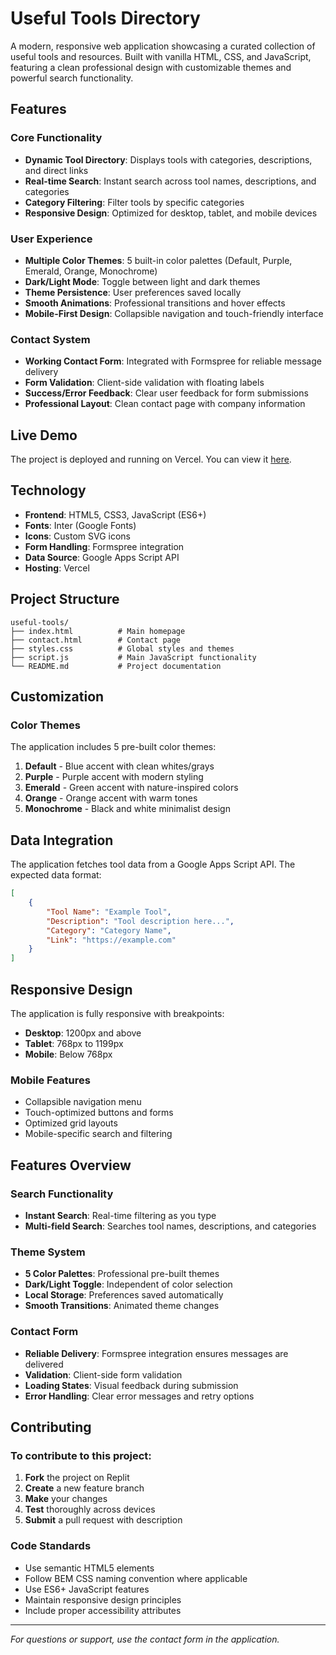 
# Useful Tools Directory

A modern, responsive web application showcasing a curated collection of useful tools and resources. Built with vanilla HTML, CSS, and JavaScript, featuring a clean professional design with customizable themes and powerful search functionality.

## Features

### Core Functionality
- **Dynamic Tool Directory**: Displays tools with categories, descriptions, and direct links
- **Real-time Search**: Instant search across tool names, descriptions, and categories
- **Category Filtering**: Filter tools by specific categories
- **Responsive Design**: Optimized for desktop, tablet, and mobile devices

### User Experience
- **Multiple Color Themes**: 5 built-in color palettes (Default, Purple, Emerald, Orange, Monochrome)
- **Dark/Light Mode**: Toggle between light and dark themes
- **Theme Persistence**: User preferences saved locally
- **Smooth Animations**: Professional transitions and hover effects
- **Mobile-First Design**: Collapsible navigation and touch-friendly interface

### Contact System
- **Working Contact Form**: Integrated with Formspree for reliable message delivery
- **Form Validation**: Client-side validation with floating labels
- **Success/Error Feedback**: Clear user feedback for form submissions
- **Professional Layout**: Clean contact page with company information

## Live Demo

The project is deployed and running on Vercel. You can view it [here](https://useful-tools-alpha.vercel.app/).

## Technology

- **Frontend**: HTML5, CSS3, JavaScript (ES6+)
- **Fonts**: Inter (Google Fonts)
- **Icons**: Custom SVG icons
- **Form Handling**: Formspree integration
- **Data Source**: Google Apps Script API
- **Hosting**: Vercel

## Project Structure

```
useful-tools/
├── index.html          # Main homepage
├── contact.html        # Contact page
├── styles.css          # Global styles and themes
├── script.js           # Main JavaScript functionality
└── README.md           # Project documentation
```


## Customization

### Color Themes

The application includes 5 pre-built color themes:

1. **Default** - Blue accent with clean whites/grays
2. **Purple** - Purple accent with modern styling
3. **Emerald** - Green accent with nature-inspired colors
4. **Orange** - Orange accent with warm tones
5. **Monochrome** - Black and white minimalist design


## Data Integration

The application fetches tool data from a Google Apps Script API. The expected data format:

```json
[
    {
        "Tool Name": "Example Tool",
        "Description": "Tool description here...",
        "Category": "Category Name",
        "Link": "https://example.com"
    }
]
```

## Responsive Design

The application is fully responsive with breakpoints:

- **Desktop**: 1200px and above
- **Tablet**: 768px to 1199px  
- **Mobile**: Below 768px

### Mobile Features

- Collapsible navigation menu
- Touch-optimized buttons and forms
- Optimized grid layouts
- Mobile-specific search and filtering

##  Features Overview

### Search Functionality
- **Instant Search**: Real-time filtering as you type
- **Multi-field Search**: Searches tool names, descriptions, and categories

### Theme System
- **5 Color Palettes**: Professional pre-built themes
- **Dark/Light Toggle**: Independent of color selection
- **Local Storage**: Preferences saved automatically
- **Smooth Transitions**: Animated theme changes

### Contact Form
- **Reliable Delivery**: Formspree integration ensures messages are delivered
- **Validation**: Client-side form validation
- **Loading States**: Visual feedback during submission
- **Error Handling**: Clear error messages and retry options

## Contributing

### To contribute to this project:

1. **Fork** the project on Replit
2. **Create** a new feature branch
3. **Make** your changes
4. **Test** thoroughly across devices
5. **Submit** a pull request with description

### Code Standards

- Use semantic HTML5 elements
- Follow BEM CSS naming convention where applicable
- Use ES6+ JavaScript features
- Maintain responsive design principles
- Include proper accessibility attributes


---



*For questions or support, use the contact form in the application.*


